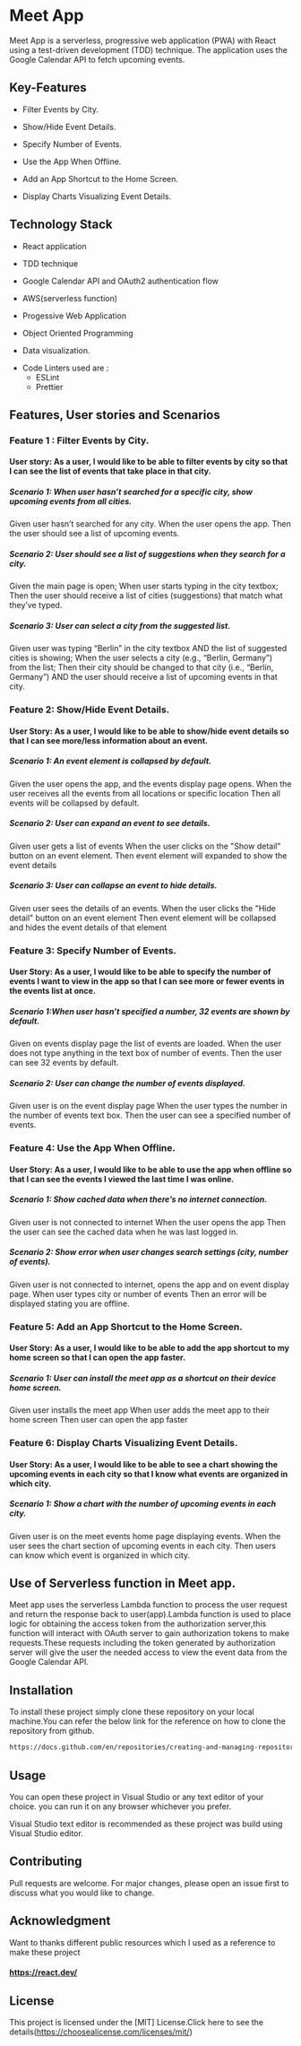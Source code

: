 # Meet App

Meet App is a serverless, progressive web application (PWA) with React using a
test-driven development (TDD) technique. The application uses the Google
Calendar API to fetch upcoming events.

## Key-Features

- Filter Events by City.

* Show/Hide Event Details.

- Specify Number of Events.

* Use the App When Offline.

- Add an App Shortcut to the Home Screen.

* Display Charts Visualizing Event Details.

## Technology Stack

- React application

* TDD technique

- Google Calendar API and OAuth2 authentication flow

* AWS(serverless function)

- Progessive Web Application

* Object Oriented Programming

- Data visualization.

* Code Linters used are :
  - ESLint
  - Prettier

## Features, User stories and Scenarios

### Feature 1 : Filter Events by City.

#### User story: As a user, I would like to be able to filter events by city so that I can see the list of events that take place in that city.

##### Scenario 1: When user hasn’t searched for a specific city, show upcoming events from all cities.

Given user hasn’t searched for any city.
When the user opens the app.
Then the user should see a list of upcoming events.

##### Scenario 2: User should see a list of suggestions when they search for a city.

Given the main page is open;
When user starts typing in the city textbox;
Then the user should receive a list of cities (suggestions) that match what they’ve typed.

##### Scenario 3: User can select a city from the suggested list.

Given user was typing “Berlin” in the city textbox AND the list of suggested cities is showing;
When the user selects a city (e.g., “Berlin, Germany”) from the list;
Then their city should be changed to that city (i.e., “Berlin, Germany”) AND the user should receive a list of upcoming events in that city.

### Feature 2: Show/Hide Event Details.

#### User Story: As a user, I would like to be able to show/hide event details so that I can see more/less information about an event.

##### Scenario 1: An event element is collapsed by default.

Given the user opens the app, and the events display page opens.
When the user receives all the events from all locations or specific location
Then all events will be collapsed by default.

##### Scenario 2: User can expand an event to see details.

Given user gets a list of events
When the user clicks on the "Show detail" button on an event element.
Then event element will expanded to show the event details

##### Scenario 3: User can collapse an event to hide details.

Given user sees the details of an events.
When the user clicks the "Hide detail" button on an event element
Then event element will be collapsed and hides the event details of that element

### Feature 3: Specify Number of Events.

#### User Story: As a user, I would like to be able to specify the number of events I want to view in the app so that I can see more or fewer events in the events list at once.

##### Scenario 1:When user hasn’t specified a number, 32 events are shown by default.

Given on events display page the list of events are loaded.
When the user does not type anything in the text box of number of events.
Then the user can see 32 events by default.

##### Scenario 2: User can change the number of events displayed.

Given user is on the event display page
When the user types the number in the number of events text box.
Then the user can see a specified number of events.

### Feature 4: Use the App When Offline.

#### User Story: As a user, I would like to be able to use the app when offline so that I can see the events I viewed the last time I was online.

##### Scenario 1: Show cached data when there’s no internet connection.

Given user is not connected to internet
When the user opens the app
Then the user can see the cached data when he was last logged in.

##### Scenario 2: Show error when user changes search settings (city, number of events).

Given user is not connected to internet, opens the app and on event display page.
When user types city or number of events
Then an error will be displayed stating you are offline.

### Feature 5: Add an App Shortcut to the Home Screen.

#### User Story: As a user, I would like to be able to add the app shortcut to my home screen so that I can open the app faster.

##### Scenario 1: User can install the meet app as a shortcut on their device home screen.

Given user installs the meet app
When user adds the meet app to their home screen
Then user can open the app faster

### Feature 6: Display Charts Visualizing Event Details.

#### User Story: As a user, I would like to be able to see a chart showing the upcoming events in each city so that I know what events are organized in which city.

##### Scenario 1: Show a chart with the number of upcoming events in each city.

Given user is on the meet events home page displaying events.
When the user sees the chart section of upcoming events in each city.
Then users can know which event is organized in which city.

## Use of Serverless function in Meet app.

Meet app uses the serverless Lambda function to process the user request and return the response back to user(app).Lambda function is used to place logic for obtaining the access token from the authorization server,this function will interact with OAuth server to gain authorization tokens to make requests.These requests including the token generated by authorization server will give the user the needed access to view the event data from the Google Calendar API.

## Installation

To install these project simply clone these repository on your local machine.You can refer the below link for the reference on how to clone the repository from github.

```bash
https://docs.github.com/en/repositories/creating-and-managing-repositories/cloning-a-repository
```

## Usage

You can open these project in Visual Studio or any text editor of your choice. you can run it on any browser whichever you prefer.

Visual Studio text editor is recommended as these project was build using Visual Studio editor.

## Contributing

Pull requests are welcome. For major changes, please open an issue first
to discuss what you would like to change.

## Acknowledgment

Want to thanks different public resources which I used as a reference to make these project

#### https://react.dev/

## License

This project is licensed under the [MIT] License.Click here to see the details(https://choosealicense.com/licenses/mit/)
